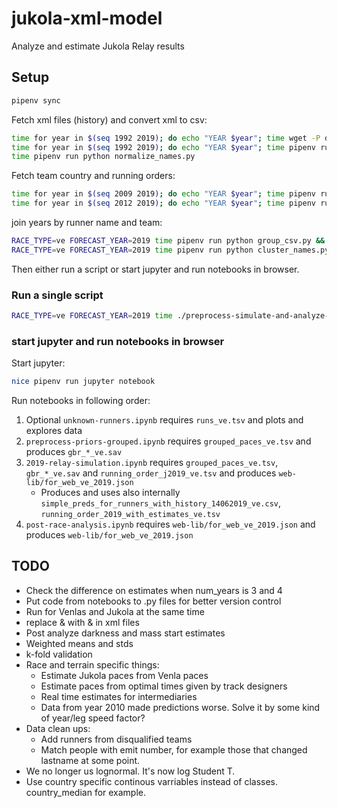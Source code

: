 # jukola-xml-model
Analyze and estimate Jukola Relay results

## Setup
```bash
pipenv sync
```

Fetch xml files (history) and convert xml to csv:

```bash
time for year in $(seq 1992 2019); do echo "YEAR $year"; time wget -P data https://results.jukola.com/tulokset/results_j${year}_ju.xml; done
time for year in $(seq 1992 2019); do echo "YEAR $year"; time pipenv run python result_xml_to_csv.py $year ve && head data/results_with_dist_j${year}_ve.tsv; done
time pipenv run python normalize_names.py
```

Fetch team country and running orders:

```bash
time for year in $(seq 2009 2019); do echo "YEAR $year"; time pipenv run python fetch_team_countries.py ${year} && wc data/team_countries_j${year}_ju.tsv; done
time for year in $(seq 2012 2019); do echo "YEAR $year"; time pipenv run python fetch_running_order.py ${year} && wc data/running_order_j${year}_ju.tsv; done
```

join years by runner name and team:

```bash
RACE_TYPE=ve FORECAST_YEAR=2019 time pipenv run python group_csv.py && RACE_TYPE=ju FORECAST_YEAR=2019 time pipenv run python group_csv.py
RACE_TYPE=ve FORECAST_YEAR=2019 time pipenv run python cluster_names.py && RACE_TYPE=ju FORECAST_YEAR=2019 time pipenv run python cluster_names.py
```

Then either run a script or start jupyter and run notebooks in browser.

### Run a single script 
```bash
RACE_TYPE=ve FORECAST_YEAR=2019 time ./preprocess-simulate-and-analyze-2019.sh && RACE_TYPE=ju FORECAST_YEAR=2019 time ./preprocess-simulate-and-analyze-2019.sh
```

### start jupyter and run notebooks in browser
Start jupyter:
```bash
nice pipenv run jupyter notebook
```

Run notebooks in following order:
1. Optional `unknown-runners.ipynb` requires `runs_ve.tsv` and plots and explores data
1. `preprocess-priors-grouped.ipynb` requires `grouped_paces_ve.tsv` and produces `gbr_*_ve.sav`
1. `2019-relay-simulation.ipynb` requires `grouped_paces_ve.tsv`, `gbr_*_ve.sav` and `running_order_j2019_ve.tsv` and produces `web-lib/for_web_ve_2019.json`
    - Produces and uses also internally `simple_preds_for_runners_with_history_14062019_ve.csv`, `running_order_2019_with_estimates_ve.tsv` 
1. `post-race-analysis.ipynb` requires `web-lib/for_web_ve_2019.json` and produces `web-lib/for_web_ve_2019.json`


## TODO

* Check the difference on estimates when num_years is 3 and 4 
* Put code from notebooks to .py files for better version control
* Run for Venlas and Jukola at the same time
* replace & with &amp; in xml files
* Post analyze darkness and mass start estimates
* Weighted means and stds
* k-fold validation
* Race and terrain specific things:
  * Estimate Jukola paces from Venla paces
  * Estimate paces from optimal times given by track designers
  * Real time estimates for intermediaries
  * Data from year 2010 made predictions worse. Solve it by some kind of year/leg speed factor?
* Data clean ups:
  * Add runners from disqualified teams
  * Match people with emit number, for example those that changed lastname at some point.
* We no longer us lognormal. It's now log Student T. 
* Use country specific continous varriables instead of classes. country_median for example. 
    
